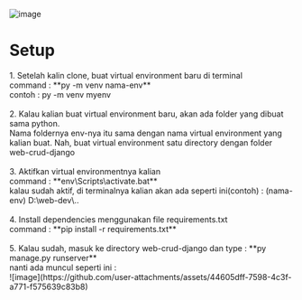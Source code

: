 ![image](https://github.com/user-attachments/assets/bafccb4f-1d2d-42eb-987d-ab686acec609)<h1>Setup</h1>
<p>
  1. Setelah kalin clone, buat virtual environment baru di terminal
  <br>
     command : **py -m venv nama-env**
  <br>
     contoh : py -m venv myenv
  <br>
  <br>
  2. Kalau kalian buat virtual environment baru, akan ada folder yang dibuat sama python. 
  <br>
     Nama foldernya env-nya itu sama dengan nama virtual environment yang kalian buat. Nah, buat virtual environment satu directory dengan folder web-crud-django
  <br>
  <br>
  3. Aktifkan virtual environmentnya kalian
  <br>
     command : **env\Scripts\activate.bat**
  <br>
     kalau sudah aktif, di terminalnya kalian akan ada seperti ini(contoh) : (nama-env) D:\web-dev\..
  <br>
  <br>
  4. Install dependencies menggunakan file requirements.txt
  <br>
     command : **pip install -r requirements.txt**
  <br>
  <br>
  5. Kalau sudah, masuk ke directory web-crud-django dan type : **py manage.py runserver**
  <br>
  nanti ada muncul seperti ini : 
  <br>
  ![image](https://github.com/user-attachments/assets/44605dff-7598-4c3f-a771-f575639c83b8)

</p>
